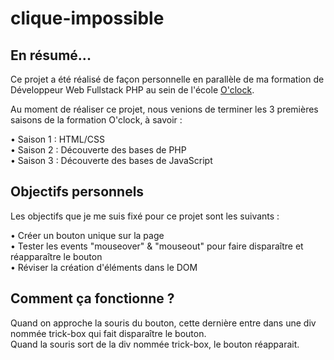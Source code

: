 # clique-impossible

## En résumé...
Ce projet a été réalisé de façon personnelle en parallèle de ma formation de Développeur Web Fullstack PHP au sein de l'école [O'clock](https://oclock.io/formations/developpeur-web).

Au moment de réaliser ce projet, nous venions de terminer les 3 premières saisons de la formation O'clock, à savoir :

• Saison 1 : HTML/CSS  
• Saison 2 : Découverte des bases de PHP  
• Saison 3 : Découverte des bases de JavaScript  

## Objectifs personnels

Les objectifs que je me suis fixé pour ce projet sont les suivants :

• Créer un bouton unique sur la page  
• Tester les events "mouseover" & "mouseout" pour faire disparaître et réapparaître le bouton  
• Réviser la création d'éléments dans le DOM  

## Comment ça fonctionne ? 

Quand on approche la souris du bouton, cette dernière entre dans une div nommée trick-box qui fait disparaître le bouton.  
Quand la souris sort de la div nommée trick-box, le bouton réapparait. 
